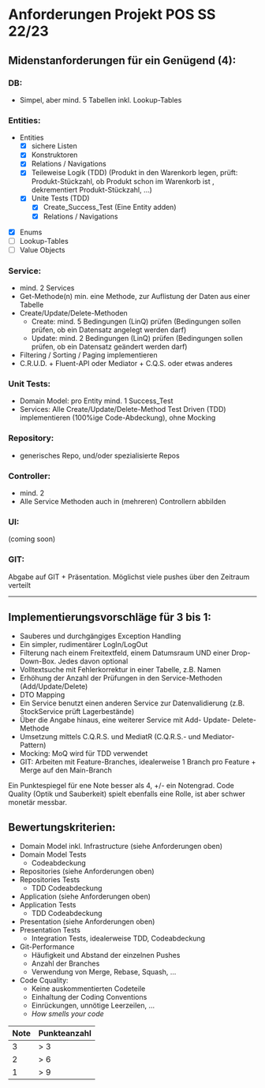 # Anforderungen Projekt POS SS 22/23

## Midenstanforderungen für ein Genügend (4):

### DB:
* Simpel, aber mind. 5 Tabellen inkl. Lookup-Tables

### Entities:
* Entities
  - [x] sichere Listen
  - [x] Konstruktoren
  - [x] Relations / Navigations
  - [x] Teileweise Logik (TDD) (Produkt in den Warenkorb legen, prüft: Produkt-Stückzahl, ob Produkt schon im Warenkorb ist , dekrementiert Produkt-Stückzahl, ...)
  - [x] Unite Tests (TDD)
    - [x] Create_Success_Test (Eine Entity adden)
    - [x] Relations / Navigations
- [x] Enums
- [ ] Lookup-Tables
- [ ] Value Objects

### Service:
* mind. 2 Services
* Get-Methode(n) min. eine Methode, zur Auflistung der Daten aus einer Tabelle
* Create/Update/Delete-Methoden
  * Create: mind. 5 Bedingungen (LinQ) prüfen (Bedingungen sollen prüfen, ob ein Datensatz angelegt werden darf)
  * Update: mind. 2 Bedingungen (LinQ) prüfen (Bedingungen sollen prüfen, ob ein Datensatz geändert werden darf)
* Filtering / Sorting / Paging implementieren
* C.R.U.D. + Fluent-API oder Mediator + C.Q.S. oder etwas anderes

### Unit Tests:
* Domain Model: pro Entity mind. 1 Success_Test
* Services: Alle Create/Update/Delete-Method Test Driven (TDD) implementieren (100%ige Code-Abdeckung), ohne Mocking

### Repository:
* generisches Repo, und/oder spezialisierte Repos

### Controller:
* mind. 2
* Alle Service Methoden auch in (mehreren) Controllern abbilden

### UI:
(coming soon)

### GIT:
Abgabe auf GIT + Präsentation. Möglichst viele pushes über den Zeitraum verteilt

---

## Implementierungsvorschläge für 3 bis 1:

* Sauberes und durchgängiges Exception Handling
* Ein simpler, rudimentärer LogIn/LogOut
* Filterung nach einem Freitextfeld, einem Datumsraum UND einer Drop-Down-Box. Jedes davon optional
* Volltextsuche mit Fehlerkorrektur in einer Tabelle, z.B. Namen
* Erhöhung der Anzahl der Prüfungen in den Service-Methoden (Add/Update/Delete)
* DTO Mapping
* Ein Service benutzt einen anderen Service zur Datenvalidierung (z.B. StockService prüft Lagerbestände)
* Über die Angabe hinaus, eine weiterer Service mit Add- Update- Delete-Methode
* Umsetzung mittels C.Q.R.S. und MediatR (C.Q.R.S.- und Mediator-Pattern)
* Mocking: MoQ wird für TDD verwendet
* GIT: Arbeiten mit Feature-Branches, idealerweise 1 Branch pro Feature + Merge auf den Main-Branch

Ein Punktespiegel für ene Note besser als 4, +/- ein Notengrad. Code Quality (Optik und Sauberkeit) spielt ebenfalls eine Rolle, ist aber schwer monetär messbar.

## Bewertungskriterien:

* Domain Model inkl. Infrastructure (siehe Anforderungen oben)
* Domain Model Tests
  * Codeabdeckung
* Repositories (siehe Anforderungen oben)
* Repositories Tests
  * TDD Codeabdeckung
* Application (siehe Anforderungen oben)
* Application Tests
  * TDD Codeabdeckung
* Presentation (siehe Anforderungen oben)
* Presentation Tests
  * Integration Tests, idealerweise TDD, Codeabdeckung
* Git-Performance
  * Häufigkeit und Abstand der einzelnen Pushes
  * Anzahl der Branches
  * Verwendung von Merge, Rebase, Squash, ...
* Code Cquality:
  * Keine auskommentierten Codeteile
  * Einhaltung der Coding Conventions
  * Einrückungen, unnötige Leerzeilen, ...
  * *How smells your code*


| Note | Punkteanzahl |
|---|---|
| 3 | > 3 |
| 2 | > 6 |
| 1 | > 9 |
